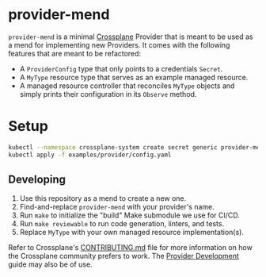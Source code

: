 # provider-mend

`provider-mend` is a minimal [Crossplane](https://crossplane.io/) Provider
that is meant to be used as a mend for implementing new Providers. It comes
with the following features that are meant to be refactored:

- A `ProviderConfig` type that only points to a credentials `Secret`.
- A `MyType` resource type that serves as an example managed resource.
- A managed resource controller that reconciles `MyType` objects and simply
  prints their configuration in its `Observe` method.


# Setup

```bash
kubectl --namespace crossplane-system create secret generic provider-mend --from-literal=orgToken=123 --from-literal=userToken=456
kubectl apply -f examples/provider/config.yaml
```

## Developing

1. Use this repository as a mend to create a new one.
1. Find-and-replace `provider-mend` with your provider's name.
1. Run `make` to initialize the "build" Make submodule we use for CI/CD.
1. Run `make reviewable` to run code generation, linters, and tests.
1. Replace `MyType` with your own managed resource implementation(s).

Refer to Crossplane's [CONTRIBUTING.md] file for more information on how the
Crossplane community prefers to work. The [Provider Development][provider-dev]
guide may also be of use.

[CONTRIBUTING.md]: https://github.com/crossplane/crossplane/blob/master/CONTRIBUTING.md
[provider-dev]: https://github.com/crossplane/crossplane/blob/master/docs/contributing/provider_development_guide.md